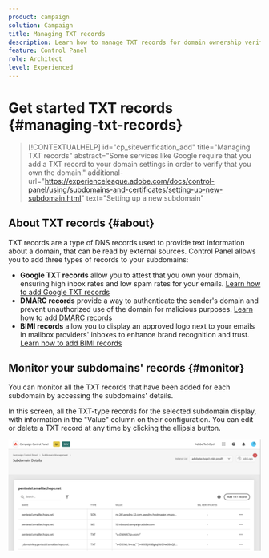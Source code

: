 ```yaml
---
product: campaign
solution: Campaign 
title: Managing TXT records
description: Learn how to manage TXT records for domain ownership verification.
feature: Control Panel
role: Architect
level: Experienced
---
```


# Get started TXT records {#managing-txt-records}

>[!CONTEXTUALHELP]
>id="cp_siteverification_add"
>title="Managing TXT records"
>abstract="Some services like Google require that you add a TXT record to your domain settings in order to verify that you own the domain."
>additional-url="https://experienceleague.adobe.com/docs/control-panel/using/subdomains-and-certificates/setting-up-new-subdomain.html" text="Setting up a new subdomain"

## About TXT records {#about}

TXT records are a type of DNS records used to provide text information about a domain, that can be read by external sources. Control Panel allows you to add three types of records to your subdomains:

* **Google TXT records** allow you to attest that you own your domain, ensuring high inbox rates and low spam rates for your emails. [Learn how to add Google TXT records](managing-txt-records.md)
* **DMARC records** provide a way to authenticate the sender's domain and prevent unauthorized use of the domain for malicious purposes. [Learn how to add DMARC records](dmarc.md)
* **BIMI records** allow you to display an approved logo next to your emails in mailbox providers' inboxes to enhance brand recognition and trust. [Learn how to add BIMI records](bimi.md)

## Monitor your subdomains' records {#monitor}

You can monitor all the TXT records that have been added for each subdomain by accessing the subdomains' details.

In this screen, all the TXT-type records for the selected subdomain display, with information in the "Value" column on their configuration. You can edit or delete a TXT record at any time by clicking the ellipsis button.

![](assets/txt-records.png)
